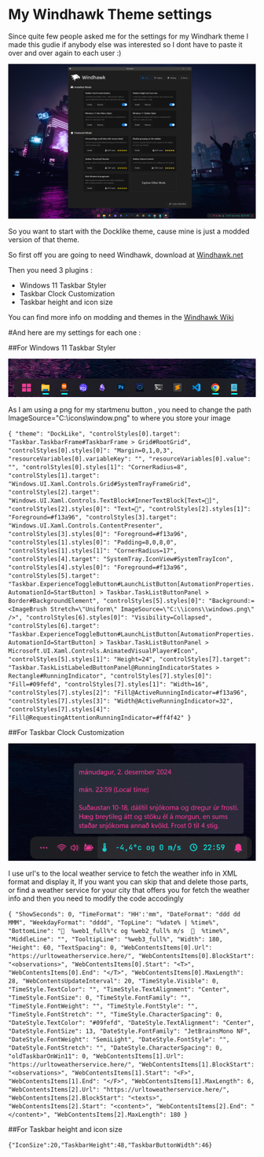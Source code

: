 # My Windhawk Theme settings

Since quite few people asked me for the settings for my Windhark theme I made this gudie if anybody else was interested so I dont have to paste it over and over again to each user :)

![Theme](theme.png)

So you want to start with the Docklike theme, cause mine is just a modded version of that theme. 

So first off you are going to need Windhawk, download at [Windhawk.net](https://windhawk.net/)

Then you need 3 plugins :

  - Windows 11 Taskbar Styler
  - Taskbar Clock Customization
  - Taskbar height and icon size

You can find more info on modding and themes in the [Windhawk Wiki](https://github.com/ramensoftware/windhawk/wiki)

#And here are my settings for each one : 

##For Windows 11 Taskbar Styler 

![Taskbar](taskbar.png)

As I am using a png for my startmenu button , you need to change the path ImageSource=\"C:\\icons\\window.png\" to where you store your image

`{
  "theme": "DockLike",
  "controlStyles[0].target": "Taskbar.TaskbarFrame#TaskbarFrame > Grid#RootGrid",
  "controlStyles[0].styles[0]": "Margin=0,1,0,3",
  "resourceVariables[0].variableKey": "",
  "resourceVariables[0].value": "",
  "controlStyles[0].styles[1]": "CornerRadius=8",
  "controlStyles[1].target": "Windows.UI.Xaml.Controls.Grid#SystemTrayFrameGrid",
  "controlStyles[2].target": "Windows.UI.Xaml.Controls.TextBlock#InnerTextBlock[Text=]",
  "controlStyles[2].styles[0]": "Text=",
  "controlStyles[2].styles[1]": "Foreground=#f13a96",
  "controlStyles[3].target": "Windows.UI.Xaml.Controls.ContentPresenter",
  "controlStyles[3].styles[0]": "Foreground=#f13a96",
  "controlStyles[1].styles[0]": "Padding=8,0,8,0",
  "controlStyles[1].styles[1]": "CornerRadius=17",
  "controlStyles[4].target": "SystemTray.IconView#SystemTrayIcon",
  "controlStyles[4].styles[0]": "Foreground=#f13a96",
  "controlStyles[5].target": "Taskbar.ExperienceToggleButton#LaunchListButton[AutomationProperties.AutomationId=StartButton] > Taskbar.TaskListButtonPanel > Border#BackgroundElement",
  "controlStyles[5].styles[0]": "Background:=<ImageBrush Stretch=\"Uniform\" ImageSource=\"C:\\icons\\windows.png\" />",
  "controlStyles[6].styles[0]": "Visibility=Collapsed",
  "controlStyles[6].target": "Taskbar.ExperienceToggleButton#LaunchListButton[AutomationProperties.AutomationId=StartButton] > Taskbar.TaskListButtonPanel > Microsoft.UI.Xaml.Controls.AnimatedVisualPlayer#Icon",
  "controlStyles[5].styles[1]": "Height=24",
  "controlStyles[7].target": "Taskbar.TaskListLabeledButtonPanel@RunningIndicatorStates > Rectangle#RunningIndicator",
  "controlStyles[7].styles[0]": "Fill=#09fefd",
  "controlStyles[7].styles[1]": "Width=16",
  "controlStyles[7].styles[2]": "Fill@ActiveRunningIndicator=#f13a96",
  "controlStyles[7].styles[3]": "Width@ActiveRunningIndicator=32",
  "controlStyles[7].styles[4]": "Fill@RequestingAttentionRunningIndicator=#ff4f42"
}
`

##For Taskbar Clock Customization

![Clock](clock.png)

I use url's to the local weather service to fetch the weather info in XML format and display it, If you want you can skip that and delete those parts, or find a weather service for your city that offers you for fetch the weather info and then you need to modify the code accodingly

`{
  "ShowSeconds": 0,
  "TimeFormat": "HH':'mm",
  "DateFormat": "ddd dd MMM",
  "WeekdayFormat": "dddd",
  "TopLine": "%date% | %time%",
  "BottomLine": "  %web1_full%°c og %web2_full% m/s    %time%",
  "MiddleLine": "",
  "TooltipLine": "%web3_full%",
  "Width": 180,
  "Height": 60,
  "TextSpacing": 0,
  "WebContentsItems[0].Url": "https://urltoweatherservice.here/",
  "WebContentsItems[0].BlockStart": "<observations>",
  "WebContentsItems[0].Start": "<T>",
  "WebContentsItems[0].End": "</T>",
  "WebContentsItems[0].MaxLength": 28,
  "WebContentsUpdateInterval": 20,
  "TimeStyle.Visible": 0,
  "TimeStyle.TextColor": "",
  "TimeStyle.TextAlignment": "Center",
  "TimeStyle.FontSize": 0,
  "TimeStyle.FontFamily": "",
  "TimeStyle.FontWeight": "",
  "TimeStyle.FontStyle": "",
  "TimeStyle.FontStretch": "",
  "TimeStyle.CharacterSpacing": 0,
  "DateStyle.TextColor": "#09fefd",
  "DateStyle.TextAlignment": "Center",
  "DateStyle.FontSize": 13,
  "DateStyle.FontFamily": "JetBrainsMono NF",
  "DateStyle.FontWeight": "SemiLight",
  "DateStyle.FontStyle": "",
  "DateStyle.FontStretch": "",
  "DateStyle.CharacterSpacing": 0,
  "oldTaskbarOnWin11": 0,
  "WebContentsItems[1].Url": "https://urltoweatherservice.here/",
  "WebContentsItems[1].BlockStart": "<observations>",
  "WebContentsItems[1].Start": "<F>",
  "WebContentsItems[1].End": "</F>",
  "WebContentsItems[1].MaxLength": 6,
  "WebContentsItems[2].Url": "https://urltoweatherservice.here/",
  "WebContentsItems[2].BlockStart": "<texts>",
  "WebContentsItems[2].Start": "<content>",
  "WebContentsItems[2].End": "</content>",
  "WebContentsItems[2].MaxLength": 180
}
`

##For Taskbar height and icon size

`{"IconSize":20,"TaskbarHeight":48,"TaskbarButtonWidth":46}`
